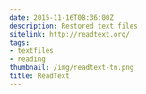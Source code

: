 ```yaml
---
date: 2015-11-16T08:36:00Z
description: Restored text files
sitelink: http://readtext.org/
tags:
- textfiles
- reading
thumbnail: /img/readtext-tn.png
title: ReadText
---
```


